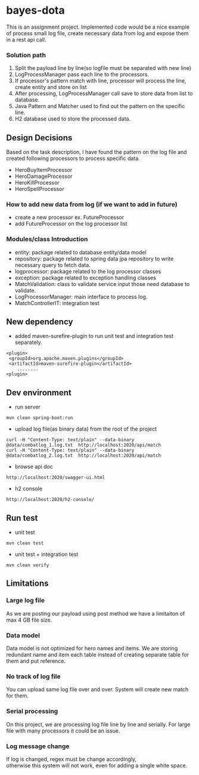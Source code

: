 bayes-dota
==========
This is an assignment project. Implemented code would be a nice example of process small
log file, create necessary data from log and expose them in a rest api call.   

### Solution path
1. Split the payload line by line(so logfile must be separated with new line)
2. LogProcessManager pass each line to the processors. 
3. If processor's pattern match with line, processor will process the line, create entity and store on list
4. After processing, LogProcessManager call save to store data from list to database.
5. Java Pattern and Matcher used to find out the pattern on the specific line.
6. H2 database used to store the processed data.


##  Design Decisions 
Based on the task description, I have found the pattern on the log file
and created following processors to process specific data. 
- HeroBuyItemProcessor
- HeroDamageProcessor
- HeroKillProcessor
- HeroSpellProcessor

### How to add new data from log (if we want to add in future) 
- create a new processor ex. FutureProcessor
- add FutureProcessor on the log processor list 

### Modules/class Introduction
- entity: package related to database entity/data model
- repository: package related to spring data jpa repository to write necessary query to fetch data.
- logprocessor: package related to the log processor classes   
- exception: package related to exception handling classes
- MatchValidation: class to validate service input those need database to validate.
- LogProcessorManager: main interface to process log.  
- MatchControllerIT: integration test 

## New dependency 
- added maven-surefire-plugin to run unit test and integration test separately.
```
<plugin>
 <groupId>org.apache.maven.plugins</groupId>
 <artifactId>maven-surefire-plugin</artifactId>
    ........
<plugin>
```


## Dev environment
- run server
```
mvn clean spring-boot:run 
```

- upload log file(as binary data) from the root of the project
```
curl -H "Content-Type: text/plain" --data-binary @data/combatlog_1.log.txt  http://localhost:2020/api/match
curl -H "Content-Type: text/plain" --data-binary @data/combatlog_2.log.txt  http://localhost:2020/api/match
```

- browse api doc
```
http://localhost:2020/swagger-ui.html
```

- h2 console 
````
http://localhost:2020/h2-console/
````

## Run test
- unit test 
```
mvn clean test
```

- unit test + integration test 
```
mvn clean verify
```

## Limitations
### Large log file 
As we are posting our payload using post method we have a limitaiton of 
max 4 GB file size.
 
### Data model
Data model is not optimized for hero names and items. 
We are storing redundant name and item each table instead of creating 
separate table for them and put reference. 

### No track of log file
You can upload same log file over and over. System will create new match for them.   

### Serial processing 
On this project, we are processing log file line by line and serially. For large file 
with many processors it could be an issue.  

### Log message change
If log is changed, regex must be change accordingly,  
otherwise this system will not work, even for adding a single white space. 

